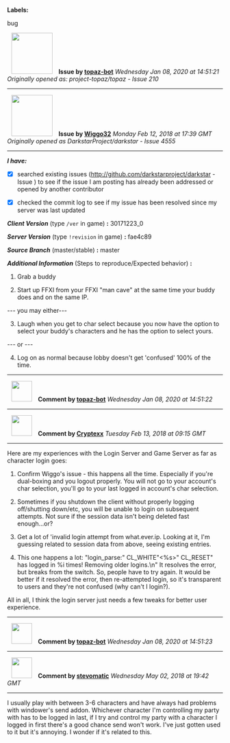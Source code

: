 **Labels:**

bug



<a href="https://github.com/topaz-bot"><img src="https://avatars3.githubusercontent.com/u/59651103?v=4" width="96" height="96" hspace="10"></img></a> **Issue by [topaz-bot](https://github.com/topaz-bot)**
_Wednesday Jan 08, 2020 at 14:51:21_
_Originally opened as: project-topaz/topaz - Issue 210_

----

<a href="https://github.com/Wiggo32"><img src="https://avatars2.githubusercontent.com/u/30469395?v=4"  width="96" height="96" hspace="10"></img></a> **Issue by [Wiggo32](https://github.com/Wiggo32)**
_Monday Feb 12, 2018 at 17:39 GMT_
_Originally opened as DarkstarProject/darkstar - Issue 4555_

----

<!-- place 'x' mark between square [] brackets to checkmark box -->

**_I have:_**

- [x] searched existing issues (http://github.com/darkstarproject/darkstar - Issue ) to see if the issue I am posting has already been addressed or opened by another contributor
- [x] checked the commit log to see if my issue has been resolved since my server was last updated


<!-- Issues will be closed without being looked into if the following information is missing (unless its not applicable). -->

**_Client Version_** (type `/ver` in game) **:** 30171223_0


**_Server Version_** (type `!revision` in game) **:** fae4c89


**_Source Branch_** (master/stable) **:** master


**_Additional Information_** (Steps to reproduce/Expected behavior) **:** 
1. Grab a buddy
2. Start up FFXI from your FFXI "man cave" at the same time your buddy does and on the same IP.
--- you may either---
3. Laugh when you get to char select because you now have the option to select your buddy's characters and he has the option to select yours.
--- or ---
4. Log on as normal because lobby doesn't get 'confused' 100% of the time. 




----
<a href="https://github.com/topaz-bot"><img src="https://avatars3.githubusercontent.com/u/59651103?v=4" width="48" height="48" hspace="10"></img></a> **Comment by [topaz-bot](https://github.com/topaz-bot)**
_Wednesday Jan 08, 2020 at 14:51:22_

----

<a href="https://github.com/Cryptexx"><img src="https://avatars1.githubusercontent.com/u/33128434?v=4"  width="48" height="48" hspace="10"></img></a> **Comment by [Cryptexx](https://github.com/Cryptexx)**
_Tuesday Feb 13, 2018 at 09:15 GMT_

----

Here are my experiences with the Login Server and Game Server as far as character login goes:

1. Confirm Wiggo's issue - this happens all the time. Especially if you're dual-boxing and you logout properly. You will not go to your account's char selection, you'll go to your last logged in account's char selection.
2. Sometimes if you shutdown the client without properly logging off/shutting down/etc, you will be unable to login on subsequent attempts. Not sure if the session data isn't being deleted fast enough...or? 
3. Get a lot of 'invalid login attempt from what.ever.ip. Looking at it, I'm guessing related to session data from above, seeing existing entries.
4. This one happens a lot: "login_parse:" CL_WHITE"<%s>" CL_RESET" has logged in %i times! Removing older logins.\n" It resolves the error, but breaks from the switch. So, people have to try again. It would be better if it resolved the error, then re-attempted login, so it's transparent to users and they're not confused (why can't I login?).

All in all, I think the login server just needs a few tweaks for better user experience.



----
<a href="https://github.com/topaz-bot"><img src="https://avatars3.githubusercontent.com/u/59651103?v=4" width="48" height="48" hspace="10"></img></a> **Comment by [topaz-bot](https://github.com/topaz-bot)**
_Wednesday Jan 08, 2020 at 14:51:23_

----

<a href="https://github.com/stevomatic"><img src="https://avatars3.githubusercontent.com/u/26309049?v=4"  width="48" height="48" hspace="10"></img></a> **Comment by [stevomatic](https://github.com/stevomatic)**
_Wednesday May 02, 2018 at 19:42 GMT_

----

I usually play with between 3-6 characters and have always had problems with windower's send addon. Whichever character I'm controlling my party with has to be logged in last, if I try and control my party with a character I logged in first there's a good chance send won't work. I've just gotten used to it but it's annoying. I wonder if it's related to this. 


